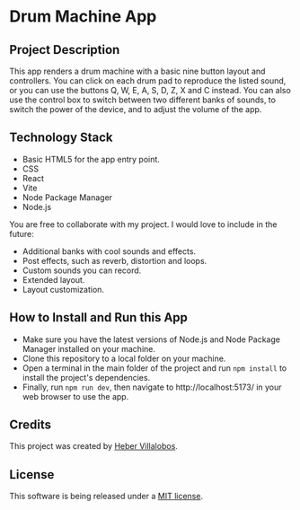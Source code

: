 # Drum Machine App

## Project Description

This app renders a drum machine with a basic nine button layout and controllers. You can click on each drum pad to reproduce the listed sound, or you can use the buttons Q, W, E, A, S, D, Z, X and C instead. You can also use the control box to switch between two different banks of sounds, to switch the power of the device, and to adjust the volume of the app.

## Technology Stack

- Basic HTML5 for the app entry point.
- CSS
- React
- Vite
- Node Package Manager
- Node.js

You are free to collaborate with my project. I would love to include in the future: 

- Additional banks with cool sounds and effects.
- Post effects, such as reverb, distortion and loops.
- Custom sounds you can record.
- Extended layout.
- Layout customization.

## How to Install and Run this App

- Make sure you have the latest versions of Node.js and Node Package Manager installed on your machine.
- Clone this repository to a local folder on your machine.
- Open a terminal in the main folder of the project and run `npm install` to install the project's dependencies.
- Finally, run `npm run dev`, then navigate to http://localhost:5173/ in your web browser to use the app.

## Credits

This project was created by [Heber Villalobos](https://github.com/heber737).

## License

This software is being released under a [MIT license](https://github.com/heber737/drum-machine/blob/main/LICENSE.md).